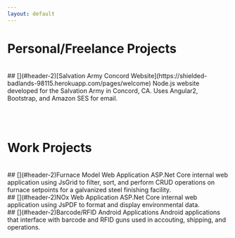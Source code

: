 ```yaml
---
layout: default
---
```


# [](#header-1)Personal/Freelance Projects
<br>
## [](#header-2)[Salvation Army Concord Website](https://shielded-badlands-98115.herokuapp.com/pages/welcome)
Node.js website developed for the Salvation Army in Concord, CA. Uses Angular2, Bootstrap, and Amazon SES for email.

<br>&nbsp;<br>
# [](#header-1)Work Projects
<br>
## [](#header-2)Furnace Model Web Application
ASP.Net Core internal web application using JsGrid to filter, sort, and perform CRUD operations on furnace setpoints for a galvanized steel finishing facility.
<br>
## [](#header-2)NOx Web Application
ASP.Net Core internal web application using JsPDF to format and display environmental data.
<br>
## [](#header-2)Barcode/RFID Android Applications
Android applications that interface with barcode and RFID guns used in accouting, shipping, and operations.
